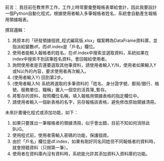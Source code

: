 前言：
我目前在教育界工作，工作上時常要彙整報帳表單給會計，因此我要設計一個Python自動化程式，根據使用者輸入多筆報帳者姓名，系統會自動產生報帳用領據報表。

撰寫邏輯：
1.	將原本的「研發領據個資_程式編寫版.xlsx」檔案轉為DataFrame資料庫，並指派給變數df。而df.index是「戶名」欄位。
2.	使用者能輸入報帳者的姓名，在df.index中搜索並選取資料，系統如果在index中搜索不到該筆姓名資料，會回報給使用者。
3.	詢問使用者是否還要選取其他筆資料，請使用者輸入Y/N，使用者如果輸入Y或N以外的內容，要求使用者再次輸入。
4.	(使用者輸入Y) 回到第2步。
5.	(使用者輸入N) 系統將選取的多筆資料的「姓名、身分證字號、郵局/銀行、帳號、服務單位、職稱」置入一個空的活頁簿_暫存。
6.	將暫存的資料，按照欄位名稱，填入報帳用領據表格的指定欄位中。
7.	請使用者輸入一個新表格的名字，另存報帳該表格，避免修改原始領據清冊。

未來計畫優化程式或添加功能，如下：
1.	如果只要匯出一筆報帳者的領據清冊，似乎會出錯，目前不知如何消除此BUG。
2.	使用程式前，使用者需輸入密碼的功能，保護個資。
3.	由於「戶名」欄位是df.index，如果有剛好同名同姓但不同報帳者的資料時，就會撈錯資料（只撈第一筆）。
4.	使用者在資料庫內沒有資料時，系統能允許其添加資料入資料庫的功能。
